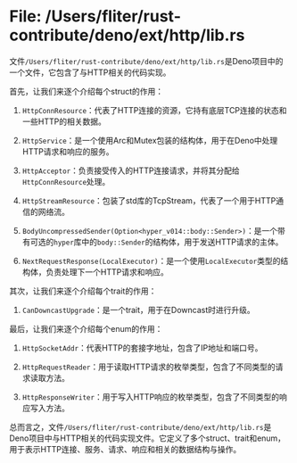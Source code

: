 # File: /Users/fliter/rust-contribute/deno/ext/http/lib.rs

文件`/Users/fliter/rust-contribute/deno/ext/http/lib.rs`是Deno项目中的一个文件，它包含了与HTTP相关的代码实现。

首先，让我们来逐个介绍每个struct的作用：

1. `HttpConnResource`：代表了HTTP连接的资源，它持有底层TCP连接的状态和一些HTTP的相关数据。

2. `HttpService`：是一个使用Arc和Mutex包装的结构体，用于在Deno中处理HTTP请求和响应的服务。

3. `HttpAcceptor`：负责接受传入的HTTP连接请求，并将其分配给`HttpConnResource`处理。

4. `HttpStreamResource`：包装了std库的TcpStream，代表了一个用于HTTP通信的网络流。

5. `BodyUncompressedSender(Option<hyper_v014::body::Sender>)`：是一个带有可选的`hyper`库中的`body::Sender`的结构体，用于发送HTTP请求的主体。

6. `NextRequestResponse(LocalExecutor)`：是一个使用`LocalExecutor`类型的结构体，负责处理下一个HTTP请求和响应。

其次，让我们来逐个介绍每个trait的作用：

1. `CanDowncastUpgrade`：是一个trait，用于在Downcast时进行升级。

最后，让我们来逐个介绍每个enum的作用：

1. `HttpSocketAddr`：代表HTTP的套接字地址，包含了IP地址和端口号。

2. `HttpRequestReader`：用于读取HTTP请求的枚举类型，包含了不同类型的请求读取方法。

3. `HttpResponseWriter`：用于写入HTTP响应的枚举类型，包含了不同类型的响应写入方法。

总而言之，文件`/Users/fliter/rust-contribute/deno/ext/http/lib.rs`是Deno项目中与HTTP相关的代码实现文件。它定义了多个struct、trait和enum，用于表示HTTP连接、服务、请求、响应和相关的数据结构与操作。

